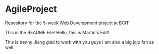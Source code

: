 # AgileProject
Repository for the 5-week Web Development project at BCIT


This is the README File!
Hello, this is Martin's Edit!

This is benny Jiang glad to work with you guys
I am also a big jojo fan as well 
